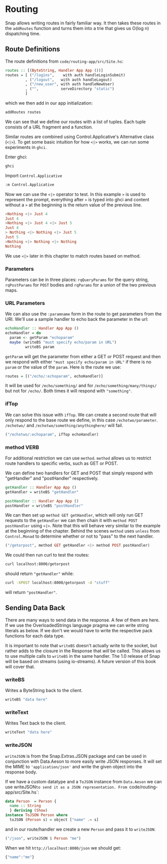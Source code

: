 
# Routing

Snap allows writing routes in fairly familiar way. It then takes these routes in the `addRoutes` function and turns them into a trie that gives us O(log n) dispatching time.

## Route Definitions

The route definitions from `code/routing-app/src/Site.hs`:

```haskell
routes :: [(ByteString, Handler App App ())]
routes = [ ("/logins",    with auth handleLoginSubmit)
         , ("/logout",   with auth handleLogout)
         , ("/new_user", with auth handleNewUser)
         , ("",          serveDirectory "static")
         ]
```

which we then add in our app initialization:

```haskell
addRoutes routes
```

We can see that we define our routes with a list of tuples. Each tuple consists of a URL fragment and a function.

Similar routes are combined using Control.Applicative's Alternative class (`<|>`). To get some basic intuition for how `<|>` works, we can run some experiments in `ghci`.

Enter ghci:
```bash
ghci
```
Import `Control.Applicative`
```bash
:m Control.Applicative
```
Now we can use the `<|>` operator to test. In this example `>` is used to represent the prompt, everything after `>` is typed into ghci and content without a `>` at the beginning is the return value of the previous line.
```haskell
>Nothing <|> Just 4
Just 4
>Nothing <|> Just 4 <|> Just 5
Just 4
> Nothing <|> Nothing <|> Just 5
Just 5
>Nothing <|> Nothing <|> Nothing
Nothing
```

We use `<|>` later in this chapter to match routes based on method.

### Parameters

Parameters can be in three places: `rqQueryParams` for the query string, `rqPostParams` for `POST` bodies and `rqParams` for a union of the two previous maps.

### URL Parameters

We can also use the `:paramname` form in the route to get parameters from the URI. We'll use a sample handler to echo back the parameter in the url:

```haskell
echoHandler :: Handler App App ()
echoHandler = do
  param <- getParam "echoparam"
  maybe (writeBS "must specify echo/param in URL")
         writeBS param
```
`getParam` will get the parameter from either a GET or POST request and then we respond with either `"must specify echo/param in URL"` if there is no `param` or the value of the `param`. Here is the route we use:
```haskell
routes = [("/echo/:echoparam", echoHandler)]
```

It will be used for `/echo/something/` and for `/echo/something/many/things/` but not for `/echo/`. Both times it will respond with `"something"`.

### ifTop

We can solve this issue with `ifTop`. We can create a second route that will only respond to the base route we define, in this case `/echotwo/parameter`. `/echotwo/` and `/echotwo/something/anythinghere/` will fail.

```haskell
("/echotwo/:echoparam", ifTop echoHandler)
```

### method VERB

For additional restriction we can use `method`. `method` allows us to restrict route handlers to specific verbs, such as GET or POST.

We can define two handlers for GET and POST that simply respond with "getHandler" and "postHandler" respectively.

```haskell
getHandler :: Handler App App ()
getHandler = writeBS "getHandler"

postHandler :: Handler App App ()
postHandler = writeBS "postHandler"
```
We can then set up `method GET getHandler`, which will only run GET requests to the `getHandler` we can then chain it with `method POST postHandler` using `<|>`. Note that this will behave very similar to the example at the beginning of the chapter. Behind the scenes `method` uses `unless` from `Control.Monad` to determine whether or not to "pass" to the next handler.
```haskell
("/getorpost", method GET getHandler <|> method POST postHandler)
```

We could then run curl to test the routes:

```bash
curl localhost:8000/getorpost
```
should return `"getHandler"` while:
```bash
curl -XPOST localhost:8000/getorpost -d "stuff"
```
will return `"postHandler"`.

## Sending Data Back

There are many ways to send data in the response. A few of them are here. If we use the OverloadedStrings language pragma we can write string literals as below. If we don't we would have to write the respective pack functions for each data type.

It is important to note that `writeBS` doesn't actually write to the socket, but rather adds to the closure in the Response that *will* be called. This allows us to use multiple calls to `writeBS` in the same handler. The 1.0 release of Snap will be based on streams (using io-streams). A future version of this book will cover that.

### writeBS

Writes a ByteString back to the client.

```haskell
writeBS "data here"
```

### writeText

Writes Text back to the client.
```haskell
writeText "data here"
```

### writeJSON

`writeJSON` is from the Snap.Extras.JSON package and can be used in conjunction with Data.Aeson to more easily write JSON responses. It will set the MIME to `'application/json'` and write the given object into the response body.

If we have a custom datatype and a `ToJSON` instance from `Data.Aeson` we can use writeJSON` to send it as a JSON representation. From  `code/routing-app/src/Site.hs`:

```haskell
data Person  = Person {
  name :: String
  } deriving (Show)
instance ToJSON Person where
  toJSON (Person s) = object ["name" .= s]
```
and in our route/handler we create a new `Person` and pass it to `writeJSON`:

```haskell
("/json", writeJSON $ Person "me")
```

When we hit `http://localhost:8000/json` we should get:

```javascript
{"name":"me"}
```
